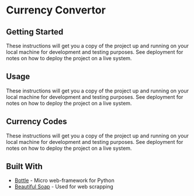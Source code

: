 # Currency Convertor 


## Getting Started

These instructions will get you a copy of the project up and running on your local machine for development and testing purposes. See deployment for notes on how to deploy the project on a live system.

## Usage

These instructions will get you a copy of the project up and running on your local machine for development and testing purposes. See deployment for notes on how to deploy the project on a live system.

## Currency Codes

These instructions will get you a copy of the project up and running on your local machine for development and testing purposes. See deployment for notes on how to deploy the project on a live system.

## Built With

* [Bottle](https://bottlepy.org/docs/dev/) - Micro web-framework for Python
* [Beautiful Soap](https://www.crummy.com/software/BeautifulSoup/) - Used for web scrapping
